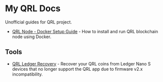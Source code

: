 # My QRL Docs
Unofficial guides for QRL project.

- [QRL Node - Docker Setup Guide](qrl_node_docker.md) - How to install and run QRL blockchain node using Docker.

## Tools

- [QRL Ledger Recovery](https://github.com/Robyer/qrl-ledger-recovery) - Recover your QRL coins from Ledger Nano S devices that no longer support the QRL app due to firmware v2.x incompatibility.
